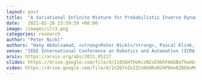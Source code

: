```yaml
---
layout: post
title:  "A Variational Infinite Mixture for Probabilistic Inverse Dynamics Learning"
date:   2021-02-28 23:59:59 +00:00
image: /images/ilr3.png
categories: research
author: "Peter Nickl"
authors: "Hany Abdulsamad, <strong>Peter Nickl</strong>, Pascal Klink, and Jan Peters"
venue: "IEEE International Conference on Robotics and Automation (ICRA)"
arxiv: https://arxiv.org/abs/2011.05217
slides: https://drive.google.com/file/d/1i0SbHTHzKczNIsE9bhFAbOBaThwUbxJH/view
video: https://drive.google.com/file/d/1n2Q7nZn2ZCn0UdRsR24P0mo6Z8DUuMus/view
---
```


